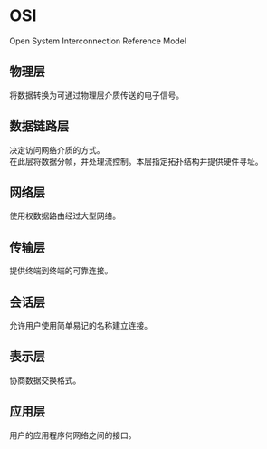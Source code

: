 # OSI
Open System Interconnection Reference Model

## 物理层
将数据转换为可通过物理层介质传送的电子信号。

## 数据链路层
决定访问网络介质的方式。</br>
在此层将数据分帧，并处理流控制。本层指定拓扑结构并提供硬件寻址。</br>

## 网络层
使用权数据路由经过大型网络。</br>

## 传输层
提供终端到终端的可靠连接。</br>

## 会话层
允许用户使用简单易记的名称建立连接。

## 表示层
协商数据交换格式。

## 应用层
用户的应用程序何网络之间的接口。
